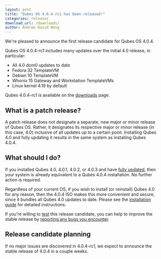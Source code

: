 ```yaml
---
layout: post
title: "Qubes OS 4.0.4-rc1 has been released!"
categories: releases
download_url: /downloads/
author: Andrew David Wong
---
```


We're pleased to announce the first release candidate for Qubes OS
4.0.4.

Qubes OS 4.0.4-rc1 includes many updates over the initial 4.0 release,
in particular:

- All 4.0 dom0 updates to date
- Fedora 32 TemplateVM
- Debian 10 TemplateVM
- Whonix 15 Gateway and Workstation TemplateVMs
- Linux kernel 4.19 by default

Qubes 4.0.4-rc1 is available on the [downloads] page.


What is a patch release?
------------------------

A patch release does not designate a separate, new major or minor release of Qubes OS.
Rather, it designates its respective major or minor release (in this
case, 4.0) inclusive of all updates up to a certain point. Installing
Qubes 4.0 and fully updating it results in the same system as installing
Qubes 4.0.4.


What should I do?
-----------------

If you installed Qubes 4.0, 4.0.1, 4.0.2, or 4.0.3 and have [fully
updated], then your system is already equivalent to a Qubes 4.0.4
installation. No further action is required.

Regardless of your current OS, if you wish to install (or reinstall)
Qubes 4.0 for any reason, then the 4.0.4 ISO makes this more convenient
and secure, since it bundles all Qubes 4.0 updates to date. Please see
the [installation guide] for detailed instructions.

If you're willing to [test] this release candidate, you can help to
improve the stable release by [reporting any bugs you encounter].


Release candidate planning
--------------------------

If no major issues are discovered in 4.0.4-rc1, we expect to announce
the stable release of 4.0.4 in a couple weeks.


[downloads]: /downloads/
[fully updated]: /doc/updating-qubes-os/
[installation guide]: /doc/installation-guide/
[test]: /doc/testing/
[reporting any bugs you encounter]: /doc/issue-tracking/

